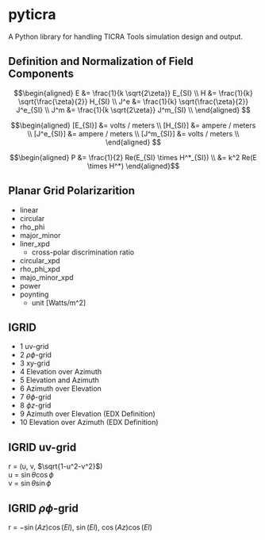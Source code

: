 pyticra
=======

A Python library for handling TICRA Tools simulation design and output.

Definition and Normalization of Field Components
------

$$\begin{aligned}
    E &= \frac{1}{k \sqrt{2\zeta}} E_{SI} \\
    H &= \frac{1}{k} \sqrt{\frac{\zeta}{2}} H_{SI} \\
    J^e &= \frac{1}{k} \sqrt{\frac{\zeta}{2}} J^e_{SI} \\
    J^m &= \frac{1}{k \sqrt{2\zeta}} J^m_{SI} \\
\end{aligned} $$

$$\begin{aligned}
    [E_{SI}] &= volts / meters \\
    [H_{SI}] &= ampere / meters \\
    [J^e_{SI}] &= ampere / meters \\
    [J^m_{SI}] &= volts / meters \\
\end{aligned} $$

$$\begin{aligned}
    P &= \frac{1}{2} Re(E_{SI} \times H^*_{SI}) \\
    &= k^2 Re(E \times H^*)
\end{aligned}$$

Planar Grid Polarizarition
-----

- linear
- circular
- rho_phi
- major_minor
- liner_xpd
  - cross-polar discrimination ratio
- circular_xpd
- rho_phi_xpd
- majo_minor_xpd
- power
- poynting
  - unit [Watts/m^2]

IGRID
---

- 1  uv-grid
- 2  $\rho\phi$-grid
- 3  xy-grid
- 4  Elevation over Azimuth
- 5  Elevation and  Azimuth
- 6  Azimuth   over Elevation
- 7  $\theta\phi$-grid
- 8  $\phi z$-grid
- 9  Azimuth over Elevation (EDX Definition)
- 10 Elevation over Azimuth (EDX Definition)

IGRID uv-grid
---

r = (u, v, $\sqrt{1-u^2-v^2}$)  
u = $\sin\theta\cos\phi$  
v = $\sin\theta\sin\phi$  

IGRID $\rho\phi$-grid
---

r = $-\sin(Az)\cos(El)$, $\sin(El)$, $\cos(Az)\cos(El)$  
